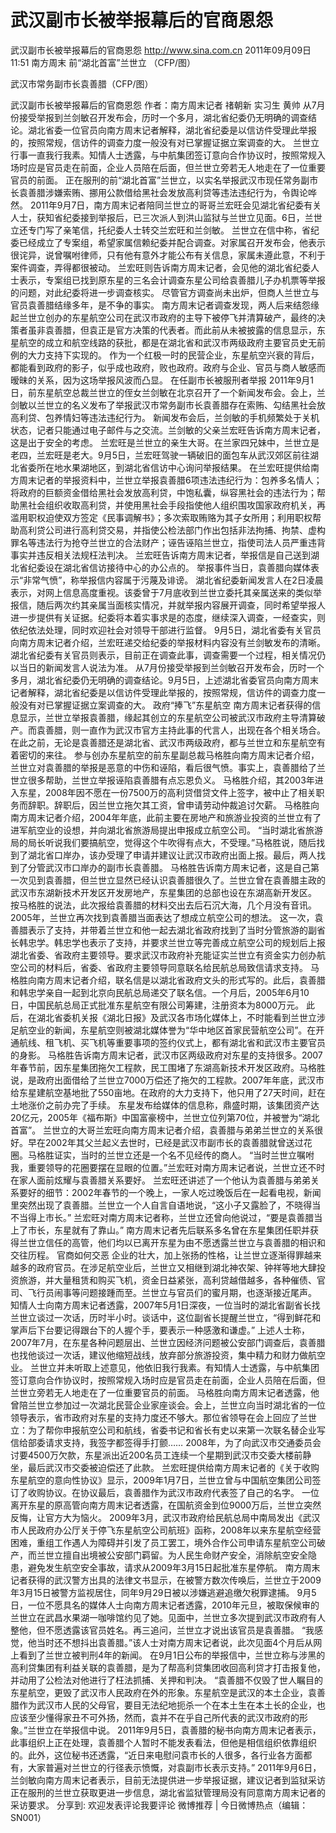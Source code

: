 # 武汉副市长被举报幕后的官商恩怨

武汉副市长被举报幕后的官商恩怨
http://www.sina.com.cn  2011年09月09日11:51  南方周末
前“湖北首富”兰世立 （CFP/图）

武汉市常务副市长袁善腊（CFP/图）

武汉副市长被举报幕后的官商恩怨
作者：南方周末记者 禇朝新 实习生 黄帅
从7月份接受举报到兰剑敏召开发布会，历时一个多月，湖北省纪委仍无明确的调查结论。湖北省委一位官员向南方周末记者解释，湖北省纪委是以信访件受理此举报的，按照常规，信访件的调查力度一般没有对已掌握证据立案调查的大。
兰世立行事一直我行我素。知情人士透露，与中航集团签订意向合作协议时，按照常规入场时应是官员走在前面，企业人员陪在后面，但兰世立旁若无人地走在了一位重要官员的前面。
正在服刑的前“湖北首富”兰世立，以实名举报武汉市现任常务副市长袁善腊涉嫌索贿、挪用公款借给黑社会发放高利贷等违法违纪行为，令舆论哗然。
2011年9月7日，南方周末记者陪同兰世立的哥哥兰宏旺会见湖北省纪委有关人士，获知省纪委接到举报后，已三次派人到洪山监狱与兰世立见面。6日，兰世立还专门写了亲笔信，托纪委人士转交兰宏旺和兰剑敏。
兰世立在信中称，省纪委已经成立了专案组，希望家属信赖纪委并配合调查。对家属召开发布会，他表示很诧异，说曾嘱咐律师，只有他有意外才能公布有关信息，家属未遵此意，不利于案件调查，弄得都很被动。
兰宏旺则告诉南方周末记者，会见他的湖北省纪委人士表示，专案组已找到原东星的三名会计调查东星公司给袁善腊儿子办机票等举报的问题，对此纪委将进一步调查核实。
尽管官方调查尚未出炉，但商人兰世立与官员袁善腊结缘多年，是不争的事实。
南方周末记者调查发现，两人后来结怨缘起兰世立创办的东星航空公司在武汉市政府的主导下被停飞并清算破产，最终的决策者虽非袁善腊，但袁正是官方决策的代表者。而此前从未被披露的信息显示，东星航空的成立和航空线路的获批，都是在湖北省和武汉市两级政府主要官员史无前例的大力支持下实现的。
作为一个红极一时的民营企业，东星航空兴衰的背后，都能看到政府的影子，似乎成也政府，败也政府。政府与企业、官员与商人敏感而暧昧的关系，因为这场举报风波而凸显。
在任副市长被服刑者举报
2011年9月1日，前东星航空总裁兰世立的侄女兰剑敏在北京召开了一个新闻发布会。会上，兰剑敏以兰世立的名义发布了举报武汉市常务副市长袁善腊存在索贿、勾结黑社会放高利贷、包养情妇等违法违纪行为。
新闻发布会后，兰剑敏的手机频繁处于关机状态，记者只能通过电子邮件与之交流。兰剑敏的父亲兰宏旺告诉南方周末记者，这是出于安全的考虑。
兰宏旺是兰世立的亲生大哥。在兰家四兄妹中，兰世立是老四，兰宏旺是老大。9月5日，兰宏旺驾驶一辆破旧的面包车从武汉郊区前往湖北省委所在地水果湖地区，到湖北省信访中心询问举报结果。
在兰宏旺提供给南方周末记者的举报资料中，兰世立举报袁善腊6项违法违纪行为：包养多名情人；将政府的巨额资金借给黑社会发放高利贷，中饱私囊，纵容黑社会的违法行为；帮助黑社会组织收取高利贷，并使用黑社会手段指使他人组织围攻国家政府机关，再滥用职权迫使双方签定《民事调解书》；多次索取贿赂为其子女所用；利用职权帮助高利贷公司进行高利贷交易，并指使公检法部门作出包括非法拘捕、拘禁、虚构罪名等违法行为抢夺兰世立的合法财产；诬告诬陷兰世立，指使司法人员严重违背事实并违反相关法规枉法判决。
兰宏旺告诉南方周末记者，举报信是自己送到湖北省纪委设在湖北省信访接待中心的办公点的。
举报事件当日，袁善腊向媒体表示“非常气愤”，称举报信内容属于污蔑及诽谤。
湖北省纪委新闻发言人在2日凌晨表示，对网上信息高度重视。该委曾于7月底收到兰世立委托其亲属送来的类似举报信，随后两次约其亲属当面核实情况，并就举报内容展开调查，同时希望举报人进一步提供有关证据。纪委将本着实事求是的态度，继续深入调查，一经查实，则依纪依法处理，同时欢迎社会对领导干部进行监督。
9月5日，湖北省委有关官员向南方周末记者介绍，兰宏旺递交给纪委的举报材料内容没有兰剑敏发布的清晰。湖北省纪委有关官员则表示，目前正在调查此事，调查需要一个过程，相关情况仍以当日的新闻发言人说法为准。
从7月份接受举报到兰剑敏召开发布会，历时一个多月，湖北省纪委仍无明确的调查结论。9月5日，上述湖北省委官员向南方周末记者解释，湖北省纪委是以信访件受理此举报的，按照常规，信访件的调查力度一般没有对已掌握证据立案调查的大。
政府“捧飞”东星航空
南方周末记者获得的信息显示，兰世立举报袁善腊，缘起其创立的东星航空公司被武汉市政府主导清算破产。而袁善腊，则一直作为武汉市官方主持此事的代言人，出现在各个相关场合。在此之前，无论是袁善腊还是湖北省、武汉市两级政府，都与兰世立和东星航空有着密切的来往。
参与创办东星航空的前东星副总裁马格胜向南方周末记者介绍，兰世立对袁善腊的举报是恶意的中伤和诬陷，看后很气愤。事实上，袁善腊给了兰世立很多帮助，兰世立举报诬陷袁善腊有点忘恩负义。
马格胜介绍，其2003年进入东星，2008年因不愿在一份7500万的高利贷借贷文件上签字，被中止了相关职务而辞职。辞职后，因兰世立拖欠其工资，曾申请劳动仲裁追讨欠薪。
马格胜向南方周末记者介绍，2004年年底，此前主要在房地产和旅游业投资的兰世立有了进军航空业的设想，并向湖北省旅游局提出申报成立航空公司。
“当时湖北省旅游局的局长听说我们要搞航空，觉得这个牛吹得有点大，不受理。”马格胜说，随后找到了湖北省口岸办，该办受理了申请并建议让武汉市政府出面上报。最后，两人找到了分管武汉市口岸办的副市长袁善腊。
马格胜告诉南方周末记者，这是自己第一次见到袁善腊，但兰世立显然已经认识袁善腊很久了。兰世立曾在袁善腊主政的武汉市东湖新技术开发区开发房地产，东星集团的总部也设在东湖高新开发区。
按马格胜的说法，此次报给袁善腊的材料交出去后石沉大海，几个月没有音讯。2005年，兰世立再次找到袁善腊当面表达了想成立航空公司的想法。
这一次，袁善腊表示了支持，并带着兰世立和他一起去湖北省政府找到了当时分管旅游的副省长韩忠学。韩忠学也表示了支持，并要求兰世立等完善成立航空公司的规划后上报湖北省委、省政府主要领导。要求武汉市政府补充能证实兰世立有资金实力创办航空公司的材料后，省委、省政府主要领导同意联名给民航总局致信请求支持。
马格胜向南方周末记者介绍，联名信是以湖北省政府文头的形式写的。此后，袁善腊和韩忠学亲自一起到北京向民航总局递交了联名信。一个月后，2005年6月10日，中国民航总局正式批准东星航空有限公司筹建，注册资本为8000万元。
此后，在湖北省委机关报《湖北日报》及武汉各市场化媒体上，不时能看到兰世立涉足航空业的新闻，东星航空则被湖北媒体誉为“华中地区首家民营航空公司”。在开通航线、租飞机、买飞机等重要事项的签约仪式上，都有湖北省和武汉市主要官员的身影。
马格胜告诉南方周末记者，武汉市区两级政府对东星的支持很多。2007年春节前，因东星集团拖欠工程款，民工围堵了东湖高新技术开发区政府。马格胜说，是政府出面借给了兰世立7000万偿还了拖欠的工程款。2007年年底，武汉市给东星建航空基地批了550亩地。在政府的大力支持下，他只用了27天时间，赶在土地涨价之前办完了手续。
东星发布给媒体的信息称，鼎盛时期，该集团资产达20亿元，2005年《福布斯》中国富豪榜中，兰世立位列第70位，并被誉为“湖北首富”。
兰世立的大哥兰宏旺向南方周末记者介绍，袁善腊与弟弟兰世立的关系很好。早在2002年其父兰起义去世时，已经是武汉市副市长的袁善腊就曾送过花圈。马格胜证实，当时的兰世立还是一个名不见经传的商人。
“当时兰世立嘱咐我，重要领导的花圈要摆在显眼的位置。”兰宏旺对南方周末记者说，兰世立还不时在家人面前炫耀与袁善腊关系要好。
兰宏旺还讲述了一个他认为袁善腊与弟弟关系要好的细节：2002年春节的一个晚上，一家人吃过晚饭后在一起看电视，新闻里突然出现了袁善腊。兰世立一个人自言自语地说，“这小子又露脸了，不晓得当不当得上市长。”
兰宏旺对南方周末记者称，兰世立还曾向他说过，“要是袁善腊当上了市长，东星就有了靠山。”
南方周末记者先后联系多名曾在东星集团任职并获得兰世立信任的高管，他们均以已离开东星为由不愿透露兰世立与袁善腊的相识和交往历程。
官商如何交恶
企业的壮大，加上张扬的性格，让兰世立逐渐得罪越来越多的政府官员。在涉足航空业后，兰世立又相继到湖北神农架、钟祥等地大肆投资旅游，并大量租赁和购买飞机，资金日益紧张，高利贷越借越多，各种催债、官司、飞行员闹事等问题接踵而至。兰世立与官员们的蜜月期，也逐渐接近尾声。
知情人士向南方周末记者透露，2007年5月1日深夜，一位当时的湖北省副省长找兰世立谈过一次话，历时半小时。谈话中，这位副省长提醒兰世立，“得到鲜花和掌声后下台要记得跟台下的人握个手，要表示一种感激和谦虚。”
上述人士称，2007年7月，在东星各种问题层出、兰世立因经济问题被公安部门调查后，袁善腊也找他谈过一次话，建议他缩短战线，放弃部分旅游投资，集中精力和财力做航空业。
兰世立并未听取上述意见，他依旧我行我素。有知情人士透露，与中航集团签订意向合作协议时，按照常规入场时应是官员走在前面，企业人员陪在后面，但兰世立旁若无人地走在了一位重要官员的前面。
马格胜向南方周末记者透露，他曾陪兰世立参加过一次湖北民营企业家座谈会。会上，兰世立向当时湖北省的一位领导表示，省市政府对东星的支持力度还不够大。那位省领导在会上回应了兰世立：为了帮你申报航空公司和航线，省委书记和省长有史以来第一次联名替企业写信给部委请求支持，我签字都签得手打颤……
2008年，为了向武汉市交通委员会讨要4500万欠款，东星派出近200名员工连续一个星期到武汉市交委大楼前静坐，最后武汉市交委被迫偿还了此款。
兰宏旺提供给南方周末记者的《关于收购东星航空的意向性协议》显示，2009年1月7日，兰世立曾与中国航空集团公司签订了收购协议。在协议最后，袁善腊作为武汉市政府代表签了自己的名字。
一位离开东星的原高管向南方周末记者透露，在国航资金到位9000万后，兰世立突然反悔，让官方大为恼火。
2009年3月，武汉市政府给民航总局中南局发出《武汉市人民政府办公厅关于停飞东星航空公司航班》函称，2008年以来东星航空经营困难，重组工作遇人为障碍并引发了员工罢工，境外合作公司申请东星航空公司破产，而兰世立擅自出境被公安部门羁留。为人民生命财产安全，消除航空安全隐患，避免发生航空安全事故，请求从2009年3月15日起批准东星停航。
南方周末记者获得的武汉警方出具的法律文书显示，在被警方数次传唤后，兰世立于2009年3月15日被警方监视居住，同年9月29日被以涉嫌逃避追缴欠税罪逮捕。
9月5日，一位不愿具名的媒体人士向南方周末记者透露，2010年元旦，被取保候审的兰世立在武昌水果湖一咖啡馆约见了她。见面中，兰世立多次提到武汉市政府有人整他，但不愿透露该官员姓名。再三追问，兰世立才说出该官员是袁善腊。
“我感觉，他当时还不想抖出袁善腊。”该人士对南方周末记者说，此次见面4个月后从网上看到了兰世立被判刑4年的新闻。
在9月1日公布的举报信中，兰世立称与涉黑的高利贷集团有利益关联的袁善腊，是为了帮高利贷集团收回高利贷才打击报复他，并动用了公检法对他进行了枉法抓捕、关押和判决。
“袁善腊不仅毁了世人瞩目的东星航空，更毁了武汉市人民政府在外的形象。东星航空是武汉的本土企业，袁善腊作为武汉市人民的父母官，要目无法纪地扼杀一个在本土生在本土长的企业，也应该至少懂得家丑不可外扬，然而，袁并不在乎自己所代表的武汉市政府的形象。”兰世立在举报信中说。
2011年9月5日，袁善腊的秘书向南方周末记者表示，此事组织上正在处理，袁善腊个人暂时不能发表看法，但他是相信组织依靠组织的。此外，这位秘书还透露，“近日来电慰问袁市长的人很多，各行业各方面都有，大家普遍对兰世立的行径表示愤慨，对袁副市长表示支持。”
2011年9月6日，兰剑敏向南方周末记者表示，目前无法提供进一步举报证据，建议记者到监狱采访正在服刑的兰世立获取更进一步信息，湖北省监狱管理局没有同意南方周末记者的采访要求。
分享到: 欢迎发表评论我要评论
微博推荐 | 今日微博热点（编辑：SN001）

